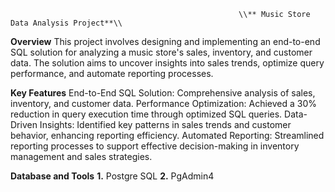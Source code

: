                                                        \\** Music Store Data Analysis Project**\\
**Overview**
This project involves designing and implementing an end-to-end SQL solution for analyzing a music store's sales, inventory, and customer data. 
The solution aims to uncover insights into sales trends, optimize query performance, and automate reporting processes.

**Key Features**
End-to-End SQL Solution: Comprehensive analysis of sales, inventory, and customer data.
Performance Optimization: Achieved a 30% reduction in query execution time through optimized SQL queries.
Data-Driven Insights: Identified key patterns in sales trends and customer behavior, enhancing reporting efficiency.
Automated Reporting: Streamlined reporting processes to support effective decision-making in inventory management and sales strategies.

**Database and Tools**
**1.** Postgre SQL
**2.** PgAdmin4
